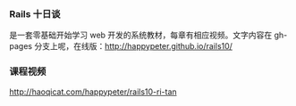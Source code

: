 ### Rails 十日谈

是一套零基础开始学习 web 开发的系统教材，每章有相应视频。文字内容在 gh-pages 分支上呢，在线版：<http://happypeter.github.io/rails10/>

### 课程视频


<http://haoqicat.com/happypeter/rails10-ri-tan>
